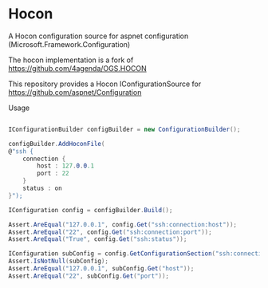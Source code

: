 # Hocon
A Hocon configuration source for aspnet configuration (Microsoft.Framework.Configuration)


The hocon implementation is a fork of https://github.com/4agenda/OGS.HOCON

This repository provides a Hocon IConfigurationSource for https://github.com/aspnet/Configuration


Usage 

```c#

IConfigurationBuilder configBuilder = new ConfigurationBuilder();

configBuilder.AddHoconFile(
@"ssh {
    connection {
        host : 127.0.0.1
        port : 22
    }
    status : on
}");

IConfiguration config = configBuilder.Build();

Assert.AreEqual("127.0.0.1", config.Get("ssh:connection:host"));
Assert.AreEqual("22", config.Get("ssh:connection:port"));
Assert.AreEqual("True", config.Get("ssh:status"));

IConfiguration subConfig = config.GetConfigurationSection("ssh:connection");
Assert.IsNotNull(subConfig);
Assert.AreEqual("127.0.0.1", subConfig.Get("host"));
Assert.AreEqual("22", subConfig.Get("port"));

```
